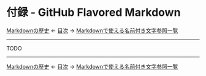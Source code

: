# 付録 - GitHub Flavored Markdown

[Markdownの歴史]
← [目次] →
[Markdownで使える名前付き文字参照一覧]

------------------------------------------------------------------------

TODO

------------------------------------------------------------------------

[Markdownの歴史]
← [目次] →
[Markdownで使える名前付き文字参照一覧]

[目次]: index.md
[Markdownで使える名前付き文字参照一覧]: named-character-references.md
[Markdownの歴史]: history.md
